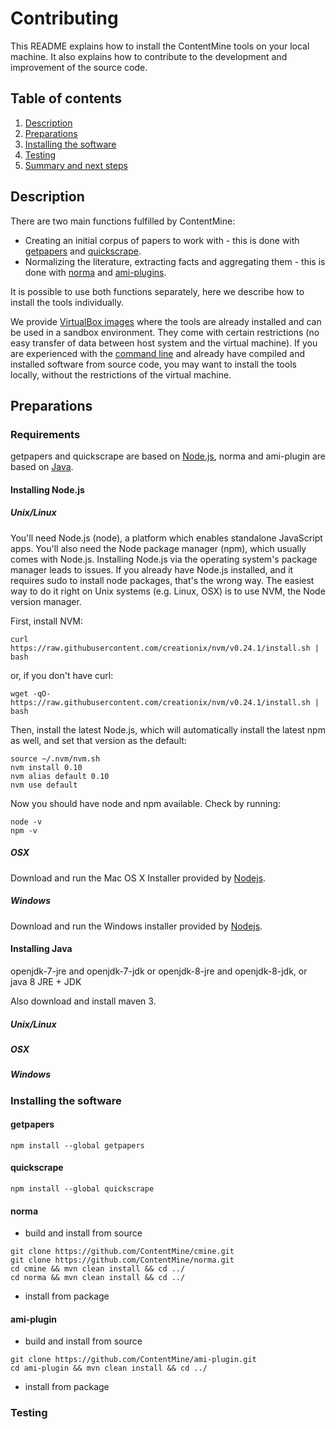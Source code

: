 # Contributing

This README explains how to install the ContentMine tools on your local machine. It also explains how to contribute to the development and improvement of the source code.

## Table of contents

1. [Description](#description)
1. [Preparations](#preparations)
1. [Installing the software](#Installing-the-software)
1. [Testing](#testing)
1. [Summary and next steps](#summary-and-next-steps)

## Description

There are two main functions fulfilled by ContentMine:

* Creating an initial corpus of papers to work with - this is done with [getpapers](../getpapers) and [quickscrape](../quickscrape).
* Normalizing the literature, extracting facts and aggregating them - this is done with [norma](../norma) and [ami-plugins](../ami).

It is possible to use both functions separately, here we describe how to install the tools individually.

We provide [VirtualBox images](../vms) where the tools are already installed and can be used in a sandbox environment. They come with certain restrictions (no easy transfer of data between host system and the virtual machine). If you are experienced with the [command line](../shell) and already have compiled and installed software from source code, you may want to install the tools locally, without the restrictions of the virtual machine.

## Preparations

### Requirements

getpapers and quickscrape are based on [Node.js](https://en.wikipedia.org/wiki/Node.js), norma and ami-plugin are based on [Java](https://en.wikipedia.org/wiki/Java_(programming_language)).

#### Installing Node.js

##### Unix/Linux

You'll need Node.js (node), a platform which enables standalone JavaScript apps. You'll also need the Node package manager (npm), which usually comes with Node.js. Installing Node.js via the operating system's package manager leads to issues. If you already have Node.js installed, and it requires sudo to install node packages, that's the wrong way. The easiest way to do it right on Unix systems (e.g. Linux, OSX) is to use NVM, the Node version manager.

First, install NVM:
```
curl https://raw.githubusercontent.com/creationix/nvm/v0.24.1/install.sh | bash
```
or, if you don't have curl:
```
wget -qO- https://raw.githubusercontent.com/creationix/nvm/v0.24.1/install.sh | bash
```

Then, install the latest Node.js, which will automatically install the latest npm as well, and set that version as the default:

```
source ~/.nvm/nvm.sh
nvm install 0.10
nvm alias default 0.10
nvm use default
```
Now you should have node and npm available. Check by running:

```
node -v
npm -v
```

##### OSX

Download and run the Mac OS X Installer provided by [Nodejs](https://nodejs.org/en/download/).

##### Windows

Download and run the Windows installer provided by [Nodejs](https://nodejs.org/en/download/).


#### Installing Java

openjdk-7-jre and openjdk-7-jdk or openjdk-8-jre and openjdk-8-jdk, or java 8 JRE + JDK

Also download and install maven 3.

##### Unix/Linux


##### OSX


##### Windows


### Installing the software

#### getpapers

```
npm install --global getpapers
```

#### quickscrape

```
npm install --global quickscrape
```

#### norma

* build and install from source
```
git clone https://github.com/ContentMine/cmine.git
git clone https://github.com/ContentMine/norma.git
cd cmine && mvn clean install && cd ../
cd norma && mvn clean install && cd ../
```
* install from package

#### ami-plugin
* build and install from source
```
git clone https://github.com/ContentMine/ami-plugin.git
cd ami-plugin && mvn clean install && cd ../
```
* install from package


### Testing

